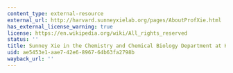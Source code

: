 ```yaml
---
content_type: external-resource
external_url: http://harvard.sunneyxielab.org/pages/AboutProfXie.html
has_external_license_warning: true
license: https://en.wikipedia.org/wiki/All_rights_reserved
status: ''
title: Sunney Xie in the Chemistry and Chemical Biology Department at Harvard University
uid: ae5453e1-aae7-42e6-8967-64b63fa2798b
wayback_url: ''
---
```

